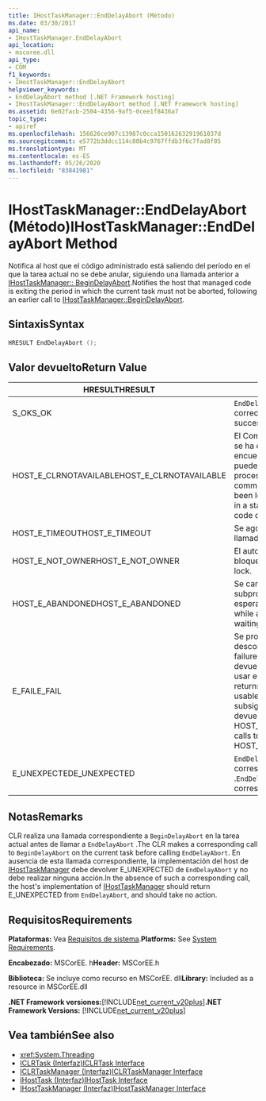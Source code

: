 ```yaml
---
title: IHostTaskManager::EndDelayAbort (Método)
ms.date: 03/30/2017
api_name:
- IHostTaskManager.EndDelayAbort
api_location:
- mscoree.dll
api_type:
- COM
f1_keywords:
- IHostTaskManager::EndDelayAbort
helpviewer_keywords:
- EndDelayAbort method [.NET Framework hosting]
- IHostTaskManager::EndDelayAbort method [.NET Framework hosting]
ms.assetid: 6e02facb-2504-4356-9af5-0cee1f8436a7
topic_type:
- apiref
ms.openlocfilehash: 156626ce907c13987c0cca15016263291961037d
ms.sourcegitcommit: e5772b3ddcc114c80b4c9767ffdb3f6c7fad8f05
ms.translationtype: MT
ms.contentlocale: es-ES
ms.lasthandoff: 05/26/2020
ms.locfileid: "83841981"
---
```

# <a name="ihosttaskmanagerenddelayabort-method"></a><span data-ttu-id="1935e-102">IHostTaskManager::EndDelayAbort (Método)</span><span class="sxs-lookup"><span data-stu-id="1935e-102">IHostTaskManager::EndDelayAbort Method</span></span>
<span data-ttu-id="1935e-103">Notifica al host que el código administrado está saliendo del período en el que la tarea actual no se debe anular, siguiendo una llamada anterior a [IHostTaskManager:: BeginDelayAbort](ihosttaskmanager-begindelayabort-method.md).</span><span class="sxs-lookup"><span data-stu-id="1935e-103">Notifies the host that managed code is exiting the period in which the current task must not be aborted, following an earlier call to [IHostTaskManager::BeginDelayAbort](ihosttaskmanager-begindelayabort-method.md).</span></span>  
  
## <a name="syntax"></a><span data-ttu-id="1935e-104">Sintaxis</span><span class="sxs-lookup"><span data-stu-id="1935e-104">Syntax</span></span>  
  
```cpp  
HRESULT EndDelayAbort ();  
```  
  
## <a name="return-value"></a><span data-ttu-id="1935e-105">Valor devuelto</span><span class="sxs-lookup"><span data-stu-id="1935e-105">Return Value</span></span>  
  
|<span data-ttu-id="1935e-106">HRESULT</span><span class="sxs-lookup"><span data-stu-id="1935e-106">HRESULT</span></span>|<span data-ttu-id="1935e-107">Descripción</span><span class="sxs-lookup"><span data-stu-id="1935e-107">Description</span></span>|  
|-------------|-----------------|  
|<span data-ttu-id="1935e-108">S_OK</span><span class="sxs-lookup"><span data-stu-id="1935e-108">S_OK</span></span>|<span data-ttu-id="1935e-109">`EndDelayAbort`se devolvió correctamente.</span><span class="sxs-lookup"><span data-stu-id="1935e-109">`EndDelayAbort` returned successfully.</span></span>|  
|<span data-ttu-id="1935e-110">HOST_E_CLRNOTAVAILABLE</span><span class="sxs-lookup"><span data-stu-id="1935e-110">HOST_E_CLRNOTAVAILABLE</span></span>|<span data-ttu-id="1935e-111">El Common Language Runtime (CLR) no se ha cargado en un proceso o el CLR se encuentra en un estado en el que no puede ejecutar código administrado ni procesar la llamada correctamente.</span><span class="sxs-lookup"><span data-stu-id="1935e-111">The common language runtime (CLR) has not been loaded into a process, or the CLR is in a state in which it cannot run managed code or process the call successfully.</span></span>|  
|<span data-ttu-id="1935e-112">HOST_E_TIMEOUT</span><span class="sxs-lookup"><span data-stu-id="1935e-112">HOST_E_TIMEOUT</span></span>|<span data-ttu-id="1935e-113">Se agotó el tiempo de espera de la llamada.</span><span class="sxs-lookup"><span data-stu-id="1935e-113">The call timed out.</span></span>|  
|<span data-ttu-id="1935e-114">HOST_E_NOT_OWNER</span><span class="sxs-lookup"><span data-stu-id="1935e-114">HOST_E_NOT_OWNER</span></span>|<span data-ttu-id="1935e-115">El autor de la llamada no posee el bloqueo.</span><span class="sxs-lookup"><span data-stu-id="1935e-115">The caller does not own the lock.</span></span>|  
|<span data-ttu-id="1935e-116">HOST_E_ABANDONED</span><span class="sxs-lookup"><span data-stu-id="1935e-116">HOST_E_ABANDONED</span></span>|<span data-ttu-id="1935e-117">Se canceló un evento mientras un subproceso o fibra bloqueados estaba esperando en él.</span><span class="sxs-lookup"><span data-stu-id="1935e-117">An event was canceled while a blocked thread or fiber was waiting on it.</span></span>|  
|<span data-ttu-id="1935e-118">E_FAIL</span><span class="sxs-lookup"><span data-stu-id="1935e-118">E_FAIL</span></span>|<span data-ttu-id="1935e-119">Se produjo un error grave desconocido.</span><span class="sxs-lookup"><span data-stu-id="1935e-119">An unknown catastrophic failure occurred.</span></span> <span data-ttu-id="1935e-120">Cuando un método devuelve E_FAIL, CLR ya no se puede usar en el proceso.</span><span class="sxs-lookup"><span data-stu-id="1935e-120">When a method returns E_FAIL, the CLR is no longer usable within the process.</span></span> <span data-ttu-id="1935e-121">Las llamadas subsiguientes a métodos de hospedaje devuelven HOST_E_CLRNOTAVAILABLE.</span><span class="sxs-lookup"><span data-stu-id="1935e-121">Subsequent calls to hosting methods return HOST_E_CLRNOTAVAILABLE.</span></span>|  
|<span data-ttu-id="1935e-122">E_UNEXPECTED</span><span class="sxs-lookup"><span data-stu-id="1935e-122">E_UNEXPECTED</span></span>|<span data-ttu-id="1935e-123">`EndDelayAbort`se llamó a sin una llamada correspondiente a `BeginDelayAbort` .</span><span class="sxs-lookup"><span data-stu-id="1935e-123">`EndDelayAbort` was called without a corresponding call to `BeginDelayAbort`.</span></span>|  
  
## <a name="remarks"></a><span data-ttu-id="1935e-124">Notas</span><span class="sxs-lookup"><span data-stu-id="1935e-124">Remarks</span></span>  
 <span data-ttu-id="1935e-125">CLR realiza una llamada correspondiente a `BeginDelayAbort` en la tarea actual antes de llamar a `EndDelayAbort` .</span><span class="sxs-lookup"><span data-stu-id="1935e-125">The CLR makes a corresponding call to `BeginDelayAbort` on the current task before calling `EndDelayAbort`.</span></span> <span data-ttu-id="1935e-126">En ausencia de esta llamada correspondiente, la implementación del host de [IHostTaskManager](ihosttaskmanager-interface.md) debe devolver E_UNEXPECTED de `EndDelayAbort` y no debe realizar ninguna acción.</span><span class="sxs-lookup"><span data-stu-id="1935e-126">In the absence of such a corresponding call, the host's implementation of [IHostTaskManager](ihosttaskmanager-interface.md) should return E_UNEXPECTED from `EndDelayAbort`, and should take no action.</span></span>  
  
## <a name="requirements"></a><span data-ttu-id="1935e-127">Requisitos</span><span class="sxs-lookup"><span data-stu-id="1935e-127">Requirements</span></span>  
 <span data-ttu-id="1935e-128">**Plataformas:** Vea [Requisitos de sistema](../../get-started/system-requirements.md).</span><span class="sxs-lookup"><span data-stu-id="1935e-128">**Platforms:** See [System Requirements](../../get-started/system-requirements.md).</span></span>  
  
 <span data-ttu-id="1935e-129">**Encabezado:** MSCorEE. h</span><span class="sxs-lookup"><span data-stu-id="1935e-129">**Header:** MSCorEE.h</span></span>  
  
 <span data-ttu-id="1935e-130">**Biblioteca:** Se incluye como recurso en MSCorEE. dll</span><span class="sxs-lookup"><span data-stu-id="1935e-130">**Library:** Included as a resource in MSCorEE.dll</span></span>  
  
 <span data-ttu-id="1935e-131">**.NET Framework versiones:**[!INCLUDE[net_current_v20plus](../../../../includes/net-current-v20plus-md.md)]</span><span class="sxs-lookup"><span data-stu-id="1935e-131">**.NET Framework Versions:** [!INCLUDE[net_current_v20plus](../../../../includes/net-current-v20plus-md.md)]</span></span>  
  
## <a name="see-also"></a><span data-ttu-id="1935e-132">Vea también</span><span class="sxs-lookup"><span data-stu-id="1935e-132">See also</span></span>

- <xref:System.Threading>
- [<span data-ttu-id="1935e-133">ICLRTask (Interfaz)</span><span class="sxs-lookup"><span data-stu-id="1935e-133">ICLRTask Interface</span></span>](iclrtask-interface.md)
- [<span data-ttu-id="1935e-134">ICLRTaskManager (Interfaz)</span><span class="sxs-lookup"><span data-stu-id="1935e-134">ICLRTaskManager Interface</span></span>](iclrtaskmanager-interface.md)
- [<span data-ttu-id="1935e-135">IHostTask (Interfaz)</span><span class="sxs-lookup"><span data-stu-id="1935e-135">IHostTask Interface</span></span>](ihosttask-interface.md)
- [<span data-ttu-id="1935e-136">IHostTaskManager (Interfaz)</span><span class="sxs-lookup"><span data-stu-id="1935e-136">IHostTaskManager Interface</span></span>](ihosttaskmanager-interface.md)
